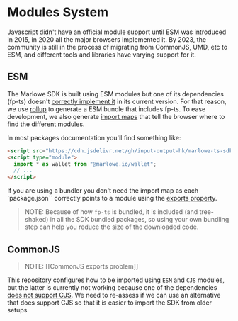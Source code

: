 # Modules System

Javascript didn't have an official module support until ESM was introduced in 2015, in 2020 all the major browsers implemented it. By 2023, the community is still in the process of migrating from CommonJS, UMD, etc to ESM, and different tools and libraries have varying support for it.

## ESM

The Marlowe SDK is built using ESM modules but one of its dependencies (fp-ts) doesn't [correctly implement it](https://github.com/gcanti/fp-ts/issues/1777) in its current version. For that reason, we use [rollup](https://rollupjs.org/) to generate a ESM bundle that includes fp-ts. To ease development, we also generate [import maps](https://github.com/WICG/import-maps#import-maps) that tell the browser where to find the different modules.

In most packages documentation you'll find something like:

```html
<script src="https://cdn.jsdelivr.net/gh/input-output-hk/marlowe-ts-sdk@0.2.0-beta/jsdelivr-npm-importmap.js"></script>
<script type="module">
  import * as wallet from "@marlowe.io/wallet";
  // ...
</script>
```

If you are using a bundler you don't need the import map as each `package.json`` correctly points to a module using the [exports property](https://webpack.js.org/guides/package-exports/).

> NOTE: Because of how `fp-ts` is bundled, it is included (and tree-shaked) in all the SDK bundled packages, so using your own bundling step can help you reduce the size of the downloaded code.

## CommonJS

> NOTE: [[CommonJS exports problem]]

This repository configures how to be imported using `ESM` and `CJS` modules, but the latter is currently not working because one of the dependencies [does not support CJS](https://github.com/spacebudz/lucid#compatibility). We need to re-assess if we can use an alternative that does support CJS so that it is easier to import the SDK from older setups.

